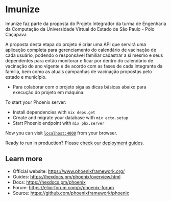 # Imunize

Imunize faz parte da proposta do Projeto Integrador da turma de Engenharia da Computação 
da Universidade Virtual do Estado de São Paulo - Polo Caçapava

A proposta desta etapa do projeto é criar uma API que servirá uma aplicação completa para gerenciamento
do calendário de vacinação de cada usuário, podendo o responsável familiar cadastrar a si mesmo e seus dependentes para então monitorar e ficar por dentro do calendário de vacinação do ano vigente e de 
acordo com as fases de cada integrante da família, bem como as atuais campanhas de vacinação propostas pelo estado e município.

 * Para colaborar com o projeto siga as dicas básicas abaixo para execução do projeto em máquina.

To start your Phoenix server:

  * Install dependencies with `mix deps.get`
  * Create and migrate your database with `mix ecto.setup`
  * Start Phoenix endpoint with `mix phx.server`

Now you can visit [`localhost:4000`](http://localhost:4000) from your browser.

Ready to run in production? Please [check our deployment guides](https://hexdocs.pm/phoenix/deployment.html).

## Learn more

  * Official website: https://www.phoenixframework.org/
  * Guides: https://hexdocs.pm/phoenix/overview.html
  * Docs: https://hexdocs.pm/phoenix
  * Forum: https://elixirforum.com/c/phoenix-forum
  * Source: https://github.com/phoenixframework/phoenix
